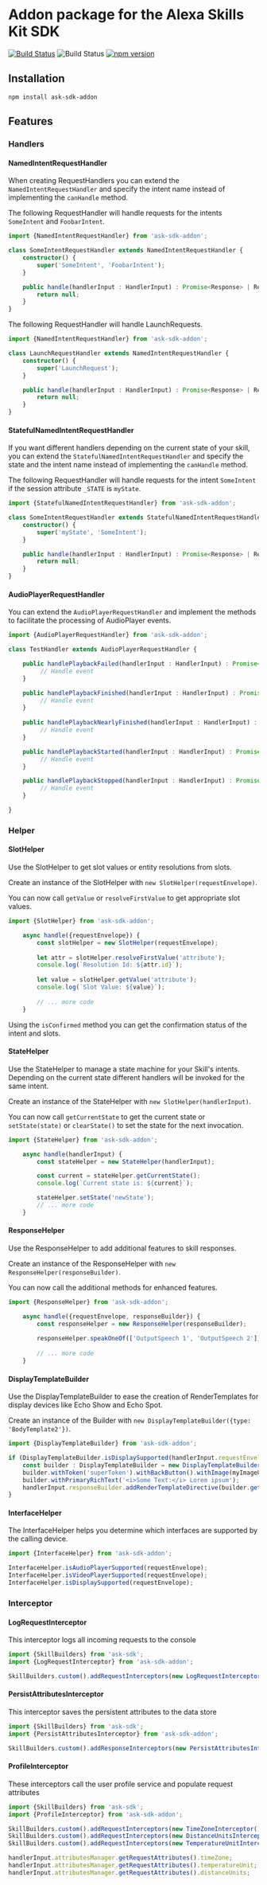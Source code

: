 # Addon package for the Alexa Skills Kit SDK

[![Build Status](https://travis-ci.org/taimos/ask-sdk-addon.svg?branch=master)](https://travis-ci.org/taimos/ask-sdk-addon)
![Build Status](https://codebuild.eu-west-1.amazonaws.com/badges?uuid=eyJlbmNyeXB0ZWREYXRhIjoiZjZqRmZrL3diaXFLZHRFc3pIUERhQ2tGV09IbW5uYStyNTNrT3JkN0NGRHRjRlJsZm1jQk1nNEQ0Y1BQUThYOXJBQ3hJQk5KYlZ2MXpoMGJoWFl0akJ3PSIsIml2UGFyYW1ldGVyU3BlYyI6IkhobTRBUDEwM2JYQWZBeTUiLCJtYXRlcmlhbFNldFNlcmlhbCI6MX0%3D&branch=master)
[![npm version](https://badge.fury.io/js/ask-sdk-addon.svg)](https://badge.fury.io/js/ask-sdk-addon)

## Installation

`npm install ask-sdk-addon`

## Features

### Handlers

#### NamedIntentRequestHandler

When creating RequestHandlers you can extend the `NamedIntentRequestHandler` and specify the 
intent name instead of implementing the `canHandle` method.

The following RequestHandler will handle requests for the intents `SomeIntent` and `FoobarIntent`.

```typescript
import {NamedIntentRequestHandler} from 'ask-sdk-addon';

class SomeIntentRequestHandler extends NamedIntentRequestHandler {
    constructor() {
        super('SomeIntent', 'FoobarIntent');
    }

    public handle(handlerInput : HandlerInput) : Promise<Response> | Response {
        return null;
    }
}
```

The following RequestHandler will handle LaunchRequests.

```typescript
import {NamedIntentRequestHandler} from 'ask-sdk-addon';

class LaunchRequestHandler extends NamedIntentRequestHandler {
    constructor() {
        super('LaunchRequest');
    }

    public handle(handlerInput : HandlerInput) : Promise<Response> | Response {
        return null;
    }
}
```

#### StatefulNamedIntentRequestHandler

If you want different handlers depending on the current state of your skill, you can extend the `StatefulNamedIntentRequestHandler` and specify the 
state and the intent name instead of implementing the `canHandle` method.

The following RequestHandler will handle requests for the intent `SomeIntent` if the session attribute `_STATE` is `myState`.

```typescript
import {StatefulNamedIntentRequestHandler} from 'ask-sdk-addon';

class SomeIntentRequestHandler extends StatefulNamedIntentRequestHandler {
    constructor() {
        super('myState', 'SomeIntent');
    }

    public handle(handlerInput : HandlerInput) : Promise<Response> | Response {
        return null;
    }
}
```

#### AudioPlayerRequestHandler

You can extend the `AudioPlayerRequestHandler` and implement the methods to facilitate the processing of AudioPlayer events.

```typescript
import {AudioPlayerRequestHandler} from 'ask-sdk-addon';

class TestHandler extends AudioPlayerRequestHandler {

    public handlePlaybackFailed(handlerInput : HandlerInput) : Promise<Response> | Response {
         // Handle event
    }

    public handlePlaybackFinished(handlerInput : HandlerInput) : Promise<Response> | Response {
         // Handle event
    }
    
    public handlePlaybackNearlyFinished(handlerInput : HandlerInput) : Promise<Response> | Response {
         // Handle event
    }

    public handlePlaybackStarted(handlerInput : HandlerInput) : Promise<Response> | Response {
         // Handle event
    }

    public handlePlaybackStopped(handlerInput : HandlerInput) : Promise<Response> | Response {
         // Handle event
    }

}
```

### Helper

#### SlotHelper

Use the SlotHelper to get slot values or entity resolutions from slots.

Create an instance of the SlotHelper with `new SlotHelper(requestEnvelope)`.

You can now call `getValue` or `resolveFirstValue` to get appropriate slot values.

```typescript
import {SlotHelper} from 'ask-sdk-addon';

    async handle({requestEnvelope}) {
        const slotHelper = new SlotHelper(requestEnvelope);
        
        let attr = slotHelper.resolveFirstValue('attribute');
        console.log(`Resolution Id: ${attr.id}`);
        
        let value = slotHelper.getValue('attribute');
        console.log(`Slot Value: ${value}`);
        
        // ... more code
    }
```

Using the `isConfirmed` method you can get the confirmation status of the intent and slots.

#### StateHelper

Use the StateHelper to manage a state machine for your Skill's intents. 
Depending on the current state different handlers will be invoked for the same intent.

Create an instance of the StateHelper with `new SlotHelper(handlerInput)`.

You can now call `getCurrentState` to get the current state or `setState(state)` or `clearState()` to set the state for the next invocation.

```typescript
import {StateHelper} from 'ask-sdk-addon';

    async handle(handlerInput) {
        const stateHelper = new StateHelper(handlerInput);

        const current = stateHelper.getCurrentState();
        console.log(`Current state is: ${current}`);

        stateHelper.setState('newState');        
        // ... more code
    }
```

#### ResponseHelper

Use the ResponseHelper to add additional features to skill responses.

Create an instance of the ResponseHelper with `new ResponseHelper(responseBuilder)`.

You can now call the additional methods for enhanced features.

```typescript
import {ResponseHelper} from 'ask-sdk-addon';

    async handle({requestEnvelope, responseBuilder}) {
        const responseHelper = new ResponseHelper(responseBuilder);
        
        responseHelper.speakOneOf(['OutputSpeech 1', 'OutputSpeech 2']);
        
        // ... more code
    }
```

#### DisplayTemplateBuilder

Use the DisplayTemplateBuilder to ease the creation of RenderTemplates for display devices like Echo Show and Echo Spot.

Create an instance of the Builder with `new DisplayTemplateBuilder({type: 'BodyTemplate2'})`.

```typescript
import {DisplayTemplateBuilder} from 'ask-sdk-addon';

if (DisplayTemplateBuilder.isDisplaySupported(handlerInput.requestEnvelope)) {
    const builder : DisplayTemplateBuilder = new DisplayTemplateBuilder({type: 'BodyTemplate2'});
    builder.withToken('superToken').withBackButton().withImage(myImageUrl).withTitle('Template Title');
    builder.withPrimaryRichText('<i>Some Text:</i> Lorem ipsum');
    handlerInput.responseBuilder.addRenderTemplateDirective(builder.getTemplate());
}

```

#### InterfaceHelper

The InterfaceHelper helps you determine which interfaces are supported by the calling device.

```typescript
import {InterfaceHelper} from 'ask-sdk-addon';

InterfaceHelper.isAudioPlayerSupported(requestEnvelope);
InterfaceHelper.isVideoPlayerSupported(requestEnvelope);
InterfaceHelper.isDisplaySupported(requestEnvelope);
```

### Interceptor

#### LogRequestInterceptor

This interceptor logs all incoming requests to the console

```typescript
import {SkillBuilders} from 'ask-sdk';
import {LogRequestInterceptor} from 'ask-sdk-addon';

SkillBuilders.custom().addRequestInterceptors(new LogRequestInterceptor());
```

#### PersistAttributesInterceptor

This interceptor saves the persistent attributes to the data store

```typescript
import {SkillBuilders} from 'ask-sdk';
import {PersistAttributesInterceptor} from 'ask-sdk-addon';

SkillBuilders.custom().addResponseInterceptors(new PersistAttributesInterceptor());
```

#### ProfileInterceptor

These interceptors call the user profile service and populate request attributes

```typescript
import {SkillBuilders} from 'ask-sdk';
import {ProfileInterceptor} from 'ask-sdk-addon';

SkillBuilders.custom().addRequestInterceptors(new TimeZoneInterceptor());
SkillBuilders.custom().addRequestInterceptors(new DistanceUnitsInterceptor());
SkillBuilders.custom().addRequestInterceptors(new TemperatureUnitInterceptor());

handlerInput.attributesManager.getRequestAttributes().timeZone;
handlerInput.attributesManager.getRequestAttributes().temperatureUnit;
handlerInput.attributesManager.getRequestAttributes().distanceUnits;

``` 
